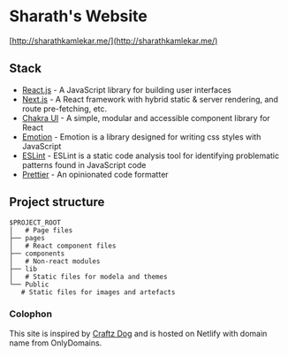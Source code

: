 # Sharath's Website

[http://sharathkamlekar.me/](http://sharathkamlekar.me/)

## Stack

- [React.js](https://reactjs.org/) - A JavaScript library for building user interfaces
- [Next.js](https://nextjs.org/) - A React framework with hybrid static & server rendering, and route pre-fetching, etc.
- [Chakra UI](https://chakra-ui.com/) - A simple, modular and accessible component library for React
- [Emotion](https://emotion.sh/docs/introduction) - Emotion is a library designed for writing css styles with JavaScript
- [ESLint](https://eslint.org/) - ESLint is a static code analysis tool for identifying problematic patterns found in JavaScript code
- [Prettier](https://prettier.io/) - An opinionated code formatter

## Project structure

```
$PROJECT_ROOT
│   # Page files
├── pages
│   # React component files
├── components
│   # Non-react modules
├── lib
│   # Static files for modela and themes
└── Public
   # Static files for images and artefacts
```

### Colophon

This site is inspired by [Craftz Dog](https://github.com/craftzdog/craftzdog-homepage/) and is hosted on Netlify with domain name from OnlyDomains.
